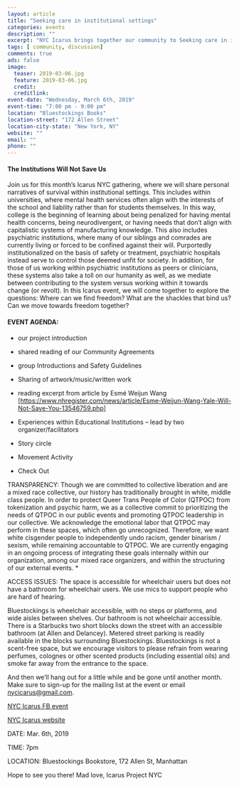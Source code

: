 ```yaml
---
layout: article
title: "Seeking care in institutional settings"
categories: events
description: ""
excerpt: "NYC Icarus brings together our community to Seeking care in institutional settings"
tags: [ community, discussion]
comments: true
ads: false
image:
  teaser: 2019-03-06.jpg
  feature: 2019-03-06.jpg
  credit: 
  creditlink: 
event-date: "Wednesday, March 6th, 2019"
event-time: "7:00 pm - 9:00 pm"
location: "Bluestockings Books"
location-street: "172 Allen Street"
location-city-state: "New York, NY"
website: ""
email: ""
phone: ""
---
```


#### The Institutions Will Not Save Us

Join us for this month’s Icarus NYC gathering, where we will share personal narratives of survival within institutional settings. This includes within universities, where mental health services often align with the interests of the school and liability rather than for students themselves. In this way, college is the beginning of learning about being penalized for having mental health concerns, being neurodivergent, or having needs that don’t align with capitalistic systems of manufacturing knowledge. This also includes psychiatric institutions, where many of our siblings and comrades are currently living or forced to be confined against their will. Purportedly institutionalized on the basis of safety or treatment, psychiatric hospitals instead serve to control those deemed unfit for society. In addition, for those of us working within psychiatric institutions as peers or clinicians, these systems also take a toll on our humanity as well, as we mediate between contributing to the system versus working within it towards change (or revolt). In this Icarus event, we will come together to explore the questions: Where can we find freedom? What are the shackles that bind us? Can we move towards freedom together?

 

#### EVENT AGENDA:
* our project introduction
* shared reading of our Community Agreements
* group Introductions and Safety Guidelines

* Sharing of artwork/music/written work 

* reading excerpt from article by Esmé Weijun Wang
[https://www.nhregister.com/news/article/Esme-Weijun-Wang-Yale-Will-Not-Save-You-13546759.php]

* Experiences within Educational Institutions – lead by two organizer/facilitators

* Story circle
* Movement Activity
* Check Out

TRANSPARENCY:
Though we are committed to collective liberation and are a mixed race collective, our history has traditionally brought in white, middle class people. In order to protect Queer Trans People of Color (QTPOC) from tokenization and psychic harm, we as a collective commit to prioritizing the needs of QTPOC in our public events and promoting QTPOC leadership in our collective. We acknowledge the emotional labor that QTPOC may perform in these spaces, which often go unrecognized. Therefore, we want white cisgender people to independently undo racism, gender binarism / sexism, while remaining accountable to QTPOC. We are currently engaging in an ongoing process of integrating these goals internally within our organization, among our mixed race organizers, and within the structuring of our external events. *

ACCESS ISSUES: The space is accessible for wheelchair users but does not have a bathroom for wheelchair users. We use mics to support people who are hard of hearing.

Bluestockings is wheelchair accessible, with no steps or platforms, and wide aisles between shelves. Our bathroom is not wheelchair accessible. There is a Starbucks two short blocks down the street with an accessible bathroom (at Allen and Delancey). Metered street parking is readily available in the blocks surrounding Bluestockings. Bluestockings is not a scent-free space, but we encourage visitors to please refrain from wearing perfumes, colognes or other scented products (including essential oils) and smoke far away from the entrance to the space.

And then we’ll hang out for a little while and be gone until another month. Make sure to sign-up for the mailing list at the event or email nycicarus@gmail.com.

[NYC Icarus FB event](https://www.facebook.com/events/258172651768141/)

[NYC Icarus website](http://nycicarus.org/)


DATE: Mar. 6th, 2019

TIME: 7pm

LOCATION: Bluestockings Bookstore, 172 Allen St, Manhattan

Hope to see you there!
Mad love, Icarus Project NYC
